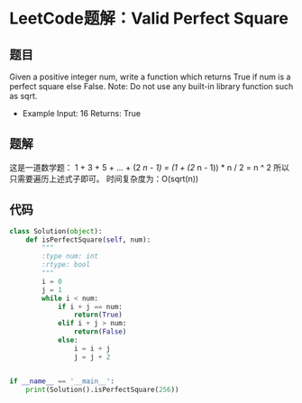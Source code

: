 # LeetCode题解：Valid Perfect Square

## 题目

Given a positive integer num, write a function which returns True if num is a perfect square else False. Note: Do not use any built-in library function such as sqrt.

-   Example Input: 16 Returns: True

## 题解

这是一道数学题： 1 + 3 + 5 + ... + (2 _n - 1) = (1 + (2_ n - 1)) \* n / 2 = n ^ 2 所以只需要遍历上述式子即可。 时间复杂度为：O(sqrt(n))

## 代码

```python
class Solution(object):
    def isPerfectSquare(self, num):
        """
        :type num: int
        :rtype: bool
        """
        i = 0
        j = 1
        while i < num:
            if i + j == num:
                return(True)
            elif i + j > num:
                return(False)
            else:
                i = i + j
                j = j + 2


if __name__ == '__main__':
    print(Solution().isPerfectSquare(256))
```
